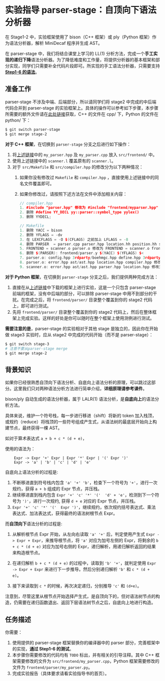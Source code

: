 # 实验指导 parser-stage：自顶向下语法分析器

 在 Stage1-2 中，实验框架使用了 bison（C++ 框架）或 ply（Python 框架）作为语法分析器，解析 MiniDecaf 程序并生成 AST。

在 parser-stage 中，我们将结合课堂上学习的 LL(1) 分析方法，完成一个**手工实现的递归下降**语法分析器。为了降低难度和工作量，将提供分析器的基本框架和部分实现，同学们只需要补全代码片段即可。所实现的手工语法分析器，只需要支持 [**Step1-6 的语法**](spec.md)。

## 准备工作

parser-stage 不涉及中端、后端部分，所以请同学们将 stage2 中完成的中后端代码合并到 parser-stage 的实验框架上。具体的操作可以参考如下步骤，本步骤所需要的额外文件请在[此处链接](https://cloud.tsinghua.edu.cn/d/9b34fdf53a3c48b8bc52/)获取，C++ 的文件在 cpp/ 下，Python 的文件在 python/ 下：

```bash
$ git switch parser-stage
$ git merge stage-2
```

**对于 C++ 框架**，在切换到 `parser-stage` 分支之后进行如下操作：

1. 将[上述链接](https://cloud.tsinghua.edu.cn/d/9b34fdf53a3c48b8bc52/)中的 `my_parser.hpp` 及 `my_parser.cpp` 放入 `src/frontend/` 中。
2. 使用上述链接中的 `scanner.l` 覆盖原有的 `scanner.l`。
3. 对于 `src/Makefile` 和 `src/compiler.hpp` 的修改分为以下两种情况：
   1. 如果你没有修改过 `Makefile` 和 `compiler.hpp` ，直接使用上述链接中的同名文件覆盖即可。
   
   2. 如果你修改过，请按照下述方法在文件中添加相关内容：
   
        ```C++
        // compiler.hpp
        1. #include "parser.hpp" 修改为 #include "frontend/myparser.hpp"
        2. 删除 #define YY_DECL yy::parser::symbol_type yylex()
        3. 删除 YYDECL;
        
        // Makefile
        1. 删除 YACC = bison
        2. 删除 YFLAGS = -dv
        3. 在 LEXCFLAGS = -O $(CFLAGS) 之前加上 LFLAGS = -8
        4. 删除 PARSER  = parser.cpp parser.hpp location.hh position.hh stack.hh
        5. FRONTEND = scanner.o parser.o 修改为 FRONTEND = scanner.o frontend/myparser.o
        6. 删除 $(PARSER): frontend/parser.y $(YACC) $(YFLAGS) $<
        7. parser.o: config.hpp 3rdparty/boehmgc.hpp define.hpp 3rdparty/list.hpp 修改为 frontend/myparser.o: config.hpp 3rdparty/boehmgc.hpp define.hpp 3rdparty/list.hpp frontend/myparser.hpp frontend/myparser.cpp
        8. parser.o: error.hpp ast/ast.hpp location.hpp compiler.hpp 修改为 frontend/myparser.o: error.hpp ast/ast.hpp location.hpp compiler.hpp
        9. scanner.o: error.hpp ast/ast.hpp parser.hpp location.hpp 修改为 scanner.o: error.hpp ast/ast.hpp frontend/myparser.hpp location.hpp
        ```

**对于 Python 框架**，在切换到 `parser-stage` 分支之后，我们提供两种完成方法：

1. 直接在从[上述链接](https://cloud.tsinghua.edu.cn/d/9b34fdf53a3c48b8bc52/)中下载的框架上进行实验，这是一个只包含 parser-stage 前端的框架，没有中后端的部分，可以排除 parser-stage 中用不到部分的干扰。在完成之后，将 `frontend/parser/` 目录整个覆盖到你的 stage2 代码上，即可进行测试。
2. 先将 `frontend/parser/` 目录整个覆盖到你的 stage2 代码上，然后在整体框架上完成实验。这样的好处是你可以随时在整个框架上使用测例进行测试。

**需要注意的是**，parser-stage 的实验相对于其他 stage 是独立的，因此你在开始做 stage3 实验时，应从 stage2 中完成的代码开始（而不是 parser-stage）：

```bash
$ git switch stage-3
# 注意不要从parser-stage merge
$ git merge stage-2
```

## 背景知识

如果你已经很熟悉自顶向下语法分析、自底向上语法分析的原理，可以跳过这部分。这里我们只对两种语法分析方法进行简单介绍，**详细原理请参考课件**。

bison/ply 自动生成的语法分析器，属于 LALR(1) 语法分析，是**自底向上**的语法分析方法。
     
具体来说，维护一个符号栈，每一步进行移进（shift）将新的 token 加入栈顶，或规约（reduce）将栈顶的一些符号组成产生式，从语法树的最底层开始向上构建节点，最终获得一棵 AST。
     
如对于算术表达式 `a + b + c * (d + e)`，

使用的语法为：
```
    Expr -> Expr '+' Expr | Expr '*' Expr | '(' Expr ')'
    Expr -> 'a' | 'b' | 'c' | 'd' | 'e'
```

自底向上语法分析的过程是: 

1. 不断移进直到符号栈内包含 `'a' '+' 'b'`，检查下一个符号为 `'+'`，进行一次规约，获得 `a + b` 组成的 Expr 节点，并压栈。
2. 继续移进直到栈内包含 `Expr '+' 'c' '*' '('  'd' + 'e'`，检测到下一个符号为 `')'`，进行一次规约, 获得 `d + e` 对应的 Expr 节点，并压栈。
3. `Expr '+' 'c' '*' '('  Expr ')'`，继续规约，依次规约括号表达式、乘法表达式、加法表达式，获得最终的语法树根节点 Expr。

而**自顶向下**语法分析的过程是:

1. 从解析根节点 Expr 开始，从左向右读取 `'a' '+'` 后，判定使用产生式 `Expr -> Expr + Expr`，来推导根节点，将 `'a'` 对应为加号左侧的 Expr，将剩余的 `b + c * (d + e)` 对应为加号右侧的 Expr，递归解析，用递归解析返回的结果来构造根节点。

2. 在递归解析 `b + c * (d + e)` 的过程中，读取到 `'b' '+'`，就判定使用 `Expr -> Expr + Expr` 来进行下一步推导。然后分别递归解析 `'b'` 和 `c * (d + e)`。

3. 接下来读取到 `c *` 的时候，再次决定递归，分别推导 `'c'` 和 `(d+e)`。

注意到，尽管这里从根节点开始选择产生式，是自顶向下的，但对语法树节点的构造，仍需要在递归函数退出、返回下层语法树节点之后，自底向上地进行构造。

## 任务描述

你需要：
1. 使用提供的 parser-stage 框架替换你的编译器中的 parser 部分，完善框架中的实现，**通过 Step1-6 的测试**。
2. 本步骤你需要修改的代码均有 `TODO` 标出，并有相关的引导注释。其中 C++ 框架需要修改的文件为 `src/frontend/my_parser.cpp`，Python 框架需要修改的文件为 `frontend/parser/my_parser.py`。
3. 完成实验报告（具体要求请看实验指导书的首页）。